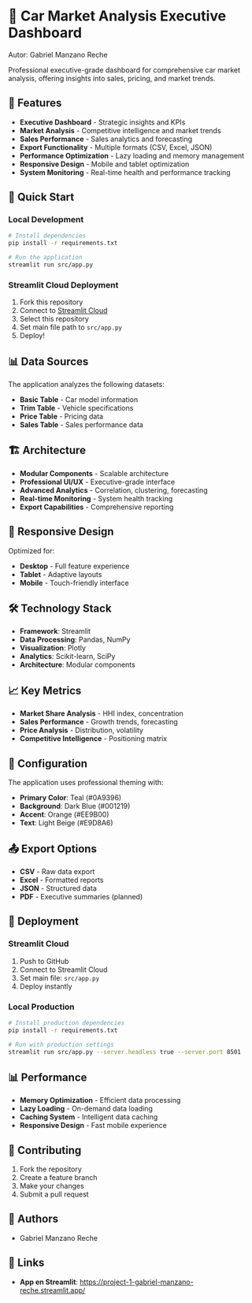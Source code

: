 # 🚗 Car Market Analysis Executive Dashboard

Autor: Gabriel Manzano Reche

Professional executive-grade dashboard for comprehensive car market analysis, offering insights into sales, pricing, and market trends.

## 🌟 Features

- **Executive Dashboard** - Strategic insights and KPIs
- **Market Analysis** - Competitive intelligence and market trends  
- **Sales Performance** - Sales analytics and forecasting
- **Export Functionality** - Multiple formats (CSV, Excel, JSON)
- **Performance Optimization** - Lazy loading and memory management
- **Responsive Design** - Mobile and tablet optimization
- **System Monitoring** - Real-time health and performance tracking

## 🚀 Quick Start

### Local Development
```bash
# Install dependencies
pip install -r requirements.txt

# Run the application
streamlit run src/app.py
```

### Streamlit Cloud Deployment
1. Fork this repository
2. Connect to [Streamlit Cloud](https://share.streamlit.io)
3. Select this repository
4. Set main file path to `src/app.py`
5. Deploy!

## 📊 Data Sources

The application analyzes the following datasets:
- **Basic Table** - Car model information
- **Trim Table** - Vehicle specifications
- **Price Table** - Pricing data
- **Sales Table** - Sales performance data

## 🏗️ Architecture

- **Modular Components** - Scalable architecture
- **Professional UI/UX** - Executive-grade interface
- **Advanced Analytics** - Correlation, clustering, forecasting
- **Real-time Monitoring** - System health tracking
- **Export Capabilities** - Comprehensive reporting

## 📱 Responsive Design

Optimized for:
- **Desktop** - Full feature experience
- **Tablet** - Adaptive layouts
- **Mobile** - Touch-friendly interface

## 🛠️ Technology Stack

- **Framework**: Streamlit
- **Data Processing**: Pandas, NumPy
- **Visualization**: Plotly
- **Analytics**: Scikit-learn, SciPy
- **Architecture**: Modular components

## 📈 Key Metrics

- **Market Share Analysis** - HHI index, concentration
- **Sales Performance** - Growth trends, forecasting
- **Price Analysis** - Distribution, volatility
- **Competitive Intelligence** - Positioning matrix

## 🔧 Configuration

The application uses professional theming with:
- **Primary Color**: Teal (#0A9396)
- **Background**: Dark Blue (#001219)
- **Accent**: Orange (#EE9B00)
- **Text**: Light Beige (#E9D8A6)

## 📤 Export Options

- **CSV** - Raw data export
- **Excel** - Formatted reports
- **JSON** - Structured data
- **PDF** - Executive summaries (planned)

## 🚀 Deployment

### Streamlit Cloud
1. Push to GitHub
2. Connect to Streamlit Cloud
3. Set main file: `src/app.py`
4. Deploy instantly

### Local Production
```bash
# Install production dependencies
pip install -r requirements.txt

# Run with production settings
streamlit run src/app.py --server.headless true --server.port 8501
```

## 📊 Performance

- **Memory Optimization** - Efficient data processing
- **Lazy Loading** - On-demand data loading
- **Caching System** - Intelligent data caching
- **Responsive Design** - Fast mobile experience

## 🤝 Contributing

1. Fork the repository
2. Create a feature branch
3. Make your changes
4. Submit a pull request

## 👥 Authors

- Gabriel Manzano Reche

## 🔗 Links

- **App en Streamlit**: https://project-1-gabriel-manzano-reche.streamlit.app/
